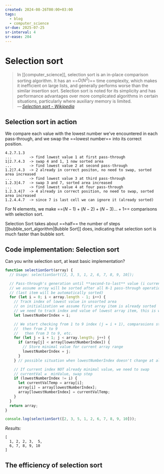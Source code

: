 ```yaml
---
created: 2024-08-26T00:00+03:00
tags:
  - blog
  - computer_science
sr-due: 2025-07-25
sr-interval: 4
sr-ease: 204
---
```


# Selection sort

> In [[computer_science]], selection sort is an in-place comparison sorting algorithm. It has an ==$O(N^2)$== time complexity, which makes it inefficient on large lists, and generally performs worse than the similar insertion sort. Selection sort is noted for its simplicity and has performance advantages over more complicated algorithms in certain situations, particularly where auxiliary memory is limited.\
> — <cite>[Selection sort - Wikipedia](https://en.wikipedia.org/wiki/Selection_sort)</cite> <!--SR:!2024-09-10,8,250-->

## Selection sort in action

We compare each value with the lowest number we’ve encountered in each pass-through, and we swap the ==lowest number== into its correct position.
```text
4.2.7.1.3
...        -> find lowest value 1 at first pass-through
1|2.7.4.3  -> swap 4 and 1, 1 now sorted area
...        -> find lowest value 2 at second pass-through
1.2|7.4.3  -> 2 already in correct positon, no need to swap, sorted area increased
...        -> find lowest value 3 at third pass-through
1.2.3|4.7  -> swap 3 and 7, sorted area increased
...        -> find lowest value 4 at four pass-through
1.2.3.4|7  -> 4 already in correct position, no need to swap, sorted area increased
1.2.4.4.7  -> since 7 is last cell we can ignore it (already sorted)
```
<!--SR:!2024-09-10,8,250-->

For N elements, we make ==$(N - 1) + (N - 2) + (N - 3) … + 1$== comparisons with selection sort. <!--SR:!2024-09-06,2,210-->

Selection Sort takes about ==half== the number of steps [[bubble_sort_algorithm|Bubble Sort]] does, indicating that selection sort is much faster than bubble sort. <!--SR:!2024-09-11,9,250-->

## Code implementation: Selection sort

Can you write selection sort, at least basic implementation?
<br class="f">
```js
function selectionSort(array) {
  // Usage: selectionSort([2, 3, 5, 1, 2, 6, 7, 8, 9, 10]);

  // Pass-through's generation until **second-to-last** value (i current value)
  // we assume array will be sorted after all N-1 pass-through operations
  // (last item will be automatically sorted)
  for (let i = 0; i < array.length - 1; i++) {
    // Track index of lowest value in unsorted area
    // on initialization we assume first array item is already sorted
    // we need to track index and value of lowest array item, this is why used index here
    let lowestNumberIndex = i;

    // We start checking from 1 to 9 index (j = i + 1), comparasions steps
    //  then from 2 to 9
    //   then from 3 to 9, etc.
    for (let j = i + 1; j < array.length; j++) {
      if (array[j] < array[lowestNumberIndex]) {
        // Store minimal value for current array range
        lowestNumberIndex = j;
      }
    } // possible situation when lowestNumberIndex doesn't change at all

    // If current index NOT already minimal value, we need to swap
    // currentVal ⇄  minValue, swap step
    if (lowestNumberIndex != i) {
      let currentValTemp = array[i];
      array[i] = array[lowestNumberIndex];
      array[lowestNumberIndex] = currentValTemp;
    }
  }
  return array;
}

console.log(selectionSort([2, 3, 5, 1, 2, 6, 7, 8, 9, 10]));
```
_Results:_
```
[
  1, 2, 2, 3,  5,
  6, 7, 8, 9, 10
]
```

## The efficiency of selection sort
